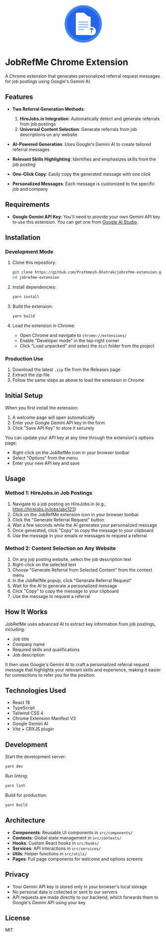 <p align="center">
  <img src="public/icon.png" alt="JobRefMe Logo" width="128" height="128">
</p>

# JobRefMe Chrome Extension

A Chrome extension that generates personalized referral request messages for job postings using Google's Gemini AI.

## Features

- **Two Referral Generation Methods**:
  1. **HireJobs.in Integration**: Automatically detect and generate referrals from job postings
  2. **Universal Content Selection**: Generate referrals from job descriptions on any website

- **AI-Powered Generation**: Uses Google's Gemini AI to create tailored referral messages
- **Relevant Skills Highlighting**: Identifies and emphasizes skills from the job posting
- **One-Click Copy**: Easily copy the generated message with one click
- **Personalized Messages**: Each message is customized to the specific job and company

## Requirements

- **Google Gemini API Key**: You'll need to provide your own Gemini API key to use this extension. You can get one from [Google AI Studio](https://ai.google.dev/).

## Installation

### Development Mode

1. Clone this repository:
   ```bash
   git clone https://github.com/Prathmesh-Dhatrak/jobrefme-extension.git
   cd jobrefme-extension
   ```

2. Install dependencies:
   ```bash
   yarn install
   ```

3. Build the extension:
   ```bash
   yarn build
   ```

4. Load the extension in Chrome:
   - Open Chrome and navigate to `chrome://extensions/`
   - Enable "Developer mode" in the top-right corner
   - Click "Load unpacked" and select the `dist` folder from the project

### Production Use

1. Download the latest `.zip` file from the Releases page
2. Extract the zip file
3. Follow the same steps as above to load the extension in Chrome

## Initial Setup

When you first install the extension:

1. A welcome page will open automatically
2. Enter your Google Gemini API key in the form
3. Click "Save API Key" to store it securely

You can update your API key at any time through the extension's options page:
- Right-click on the JobRefMe icon in your browser toolbar
- Select "Options" from the menu
- Enter your new API key and save

## Usage

### Method 1: HireJobs.in Job Postings

1. Navigate to a job posting on HireJobs.in (e.g., https://hirejobs.in/jobs/abc123)
2. Click on the JobRefMe extension icon in your browser toolbar
3. Click the "Generate Referral Request" button
4. Wait a few seconds while the AI generates your personalized message
5. Once generated, click "Copy" to copy the message to your clipboard
6. Use the message in your emails or messages to request a referral

### Method 2: Content Selection on Any Website

1. On any job posting website, select the job description text
2. Right-click on the selected text
3. Choose "Generate Referral from Selected Content" from the context menu
4. In the JobRefMe popup, click "Generate Referral Request"
5. Wait for the AI to generate a personalized message
6. Click "Copy" to copy the message to your clipboard
7. Use the message to request a referral

## How It Works

JobRefMe uses advanced AI to extract key information from job postings, including:
- Job title
- Company name
- Required skills and qualifications
- Job description

It then uses Google's Gemini AI to craft a personalized referral request message that highlights your relevant skills and experience, making it easier for connections to refer you for the position.

## Technologies Used

- React 18
- TypeScript
- Tailwind CSS 4
- Chrome Extension Manifest V3
- Google Gemini AI
- Vite + CRXJS plugin

## Development

Start the development server:

```bash
yarn dev
```

Run linting:

```bash
yarn lint
```

Build for production:

```bash
yarn build
```

## Architecture

- **Components**: Reusable UI components in `src/components/`
- **Contexts**: Global state management in `src/contexts/`
- **Hooks**: Custom React hooks in `src/hooks/`
- **Services**: API interactions in `src/services/`
- **Utils**: Helper functions in `src/utils/`
- **Pages**: Full page components for welcome and options screens

## Privacy

- Your Gemini API key is stored only in your browser's local storage
- No personal data is collected or sent to our servers
- API requests are made directly to our backend, which forwards them to Google's Gemini API using your key

## License

MIT